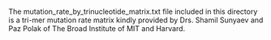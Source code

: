 The mutation_rate_by_trinucleotide_matrix.txt file included in this directory is a tri-mer mutation rate matrix kindly provided by Drs. Shamil Sunyaev and Paz Polak of The Broad Institute of MIT and Harvard.
